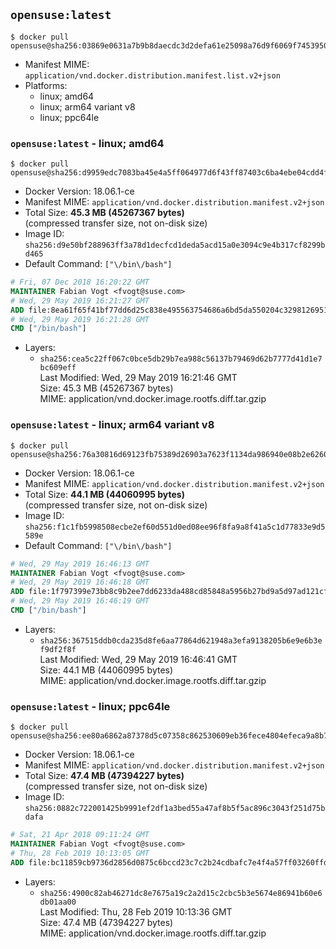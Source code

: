 ## `opensuse:latest`

```console
$ docker pull opensuse@sha256:03869e0631a7b9b8daecdc3d2defa61e25098a76d9f6069f7453950d9f661f6b
```

-	Manifest MIME: `application/vnd.docker.distribution.manifest.list.v2+json`
-	Platforms:
	-	linux; amd64
	-	linux; arm64 variant v8
	-	linux; ppc64le

### `opensuse:latest` - linux; amd64

```console
$ docker pull opensuse@sha256:d9959edc7083ba45e4a5ff064977d6f43ff87403c6ba4ebe04cdd4fe829201eb
```

-	Docker Version: 18.06.1-ce
-	Manifest MIME: `application/vnd.docker.distribution.manifest.v2+json`
-	Total Size: **45.3 MB (45267367 bytes)**  
	(compressed transfer size, not on-disk size)
-	Image ID: `sha256:d9e50bf288963ff3a78d1decfcd1deda5acd15a0e3094c9e4b317cf8299bd465`
-	Default Command: `["\/bin\/bash"]`

```dockerfile
# Fri, 07 Dec 2018 16:20:22 GMT
MAINTAINER Fabian Vogt <fvogt@suse.com>
# Wed, 29 May 2019 16:21:27 GMT
ADD file:8ea61f65f41bf77dd6d25c838e495563754686a6bd5da550204c3298126951a7 in / 
# Wed, 29 May 2019 16:21:28 GMT
CMD ["/bin/bash"]
```

-	Layers:
	-	`sha256:cea5c22ff067c0bce5db29b7ea988c56137b79469d62b7777d41d1e7bc609eff`  
		Last Modified: Wed, 29 May 2019 16:21:46 GMT  
		Size: 45.3 MB (45267367 bytes)  
		MIME: application/vnd.docker.image.rootfs.diff.tar.gzip

### `opensuse:latest` - linux; arm64 variant v8

```console
$ docker pull opensuse@sha256:76a30816d69123fb75389d26903a7623f1134da986940e08b2e6260d9e7b4107
```

-	Docker Version: 18.06.1-ce
-	Manifest MIME: `application/vnd.docker.distribution.manifest.v2+json`
-	Total Size: **44.1 MB (44060995 bytes)**  
	(compressed transfer size, not on-disk size)
-	Image ID: `sha256:f1c1fb5998508ecbe2ef60d551d0ed08ee96f8fa9a8f41a5c1d77833e9d5589e`
-	Default Command: `["\/bin\/bash"]`

```dockerfile
# Wed, 29 May 2019 16:46:13 GMT
MAINTAINER Fabian Vogt <fvogt@suse.com>
# Wed, 29 May 2019 16:46:18 GMT
ADD file:1f797399e73bb8c9b2ee7dd6233da488cd85848a5956b27bd9a5d97ad121cfa2 in / 
# Wed, 29 May 2019 16:46:19 GMT
CMD ["/bin/bash"]
```

-	Layers:
	-	`sha256:367515ddb0cda235d8fe6aa77864d621948a3efa9138205b6e9e6b3ef9df2f8f`  
		Last Modified: Wed, 29 May 2019 16:46:41 GMT  
		Size: 44.1 MB (44060995 bytes)  
		MIME: application/vnd.docker.image.rootfs.diff.tar.gzip

### `opensuse:latest` - linux; ppc64le

```console
$ docker pull opensuse@sha256:ee80a6862a87378d5c07358c862530609eb36fece4804efeca9a8b7778afa88f
```

-	Docker Version: 18.06.1-ce
-	Manifest MIME: `application/vnd.docker.distribution.manifest.v2+json`
-	Total Size: **47.4 MB (47394227 bytes)**  
	(compressed transfer size, not on-disk size)
-	Image ID: `sha256:0882c722001425b9991ef2df1a3bed55a47af8b5f5ac896c3043f251d75bdafa`

```dockerfile
# Sat, 21 Apr 2018 09:11:24 GMT
MAINTAINER Fabian Vogt <fvogt@suse.com>
# Thu, 28 Feb 2019 10:13:05 GMT
ADD file:bc11859cb9736d2856d0875c6bccd23c7c2b24cdbafc7e4f4a57ff03260ffdd4 in / 
```

-	Layers:
	-	`sha256:4900c82ab46271dc8e7675a19c2a2d15c2cbc5b3e5674e86941b60e6db01aa00`  
		Last Modified: Thu, 28 Feb 2019 10:13:36 GMT  
		Size: 47.4 MB (47394227 bytes)  
		MIME: application/vnd.docker.image.rootfs.diff.tar.gzip
